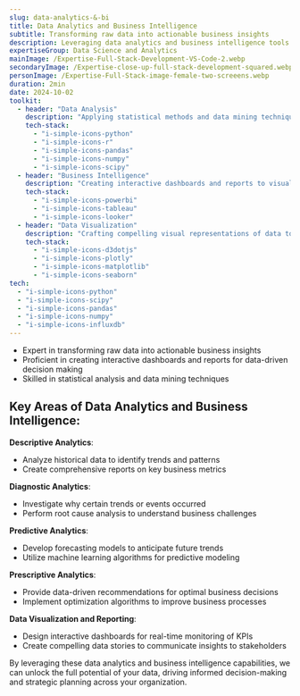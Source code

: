 ```yaml
---
slug: data-analytics-&-bi
title: Data Analytics and Business Intelligence
subtitle: Transforming raw data into actionable business insights
description: Leveraging data analytics and business intelligence tools to drive informed decision-making
expertiseGroup: Data Science and Analytics
mainImage: /Expertise-Full-Stack-Development-VS-Code-2.webp
secondaryImage: /Expertise-close-up-full-stack-development-squared.webp
personImage: /Expertise-Full-Stack-image-female-two-screeens.webp
duration: 2min
date: 2024-10-02
toolkit:
  - header: "Data Analysis"
    description: "Applying statistical methods and data mining techniques to extract meaningful insights from complex datasets."
    tech-stack:
      - "i-simple-icons-python"
      - "i-simple-icons-r"
      - "i-simple-icons-pandas"
      - "i-simple-icons-numpy"
      - "i-simple-icons-scipy"
  - header: "Business Intelligence"
    description: "Creating interactive dashboards and reports to visualize key business metrics and trends."
    tech-stack:
      - "i-simple-icons-powerbi"
      - "i-simple-icons-tableau"
      - "i-simple-icons-looker"
  - header: "Data Visualization"
    description: "Crafting compelling visual representations of data to communicate insights effectively."
    tech-stack:
      - "i-simple-icons-d3dotjs"
      - "i-simple-icons-plotly"
      - "i-simple-icons-matplotlib"
      - "i-simple-icons-seaborn"
tech:
  - "i-simple-icons-python"
  - "i-simple-icons-scipy"
  - "i-simple-icons-pandas"
  - "i-simple-icons-numpy"
  - "i-simple-icons-influxdb"
---
```


- Expert in transforming raw data into actionable business insights
- Proficient in creating interactive dashboards and reports for data-driven decision making
- Skilled in statistical analysis and data mining techniques

## Key Areas of Data Analytics and Business Intelligence:

**Descriptive Analytics**:
   - Analyze historical data to identify trends and patterns
   - Create comprehensive reports on key business metrics

**Diagnostic Analytics**:
   - Investigate why certain trends or events occurred
   - Perform root cause analysis to understand business challenges

**Predictive Analytics**:
   - Develop forecasting models to anticipate future trends
   - Utilize machine learning algorithms for predictive modeling

**Prescriptive Analytics**:
   - Provide data-driven recommendations for optimal business decisions
   - Implement optimization algorithms to improve business processes

**Data Visualization and Reporting**:
   - Design interactive dashboards for real-time monitoring of KPIs
   - Create compelling data stories to communicate insights to stakeholders

By leveraging these data analytics and business intelligence capabilities, we can unlock the full potential of your data, driving informed decision-making and strategic planning across your organization.
